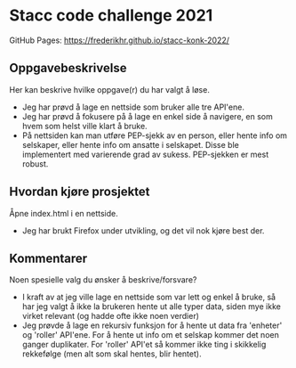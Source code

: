 # Stacc code challenge 2021
GitHub Pages: https://frederikhr.github.io/stacc-konk-2022/

## Oppgavebeskrivelse
Her kan beskrive hvilke oppgave(r) du har valgt å løse.

- Jeg har prøvd å lage en nettside som bruker alle tre API'ene.
- Jeg har prøvd å fokusere på å lage en enkel side å navigere, en som hvem som helst ville klart å bruke.
- På nettsiden kan man utføre PEP-sjekk av en person, eller hente info om selskaper, eller hente info om ansatte i selskapet. Disse ble implementert med varierende grad av sukess. PEP-sjekken er mest robust.


## Hvordan kjøre prosjektet
Åpne index.html i en nettside.
- Jeg har brukt Firefox under utvikling, og det vil nok kjøre best der. 

## Kommentarer
Noen spesielle valg du ønsker å beskrive/forsvare?
- I kraft av at jeg ville lage en nettside som var lett og enkel å bruke, så har jeg valgt å ikke la brukeren hente ut alle typer data, siden mye ikke virket relevant (og hadde ofte ikke noen verdier)
- Jeg prøvde å lage en rekursiv funksjon for å hente ut data fra 'enheter' og 'roller' API'ene. For å hente ut info om et selskap kommer det noen ganger duplikater. For 'roller' API'et så kommer ikke ting i skikkelig rekkefølge (men alt som skal hentes, blir hentet).

